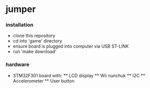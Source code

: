 # jumper

### installation
* clone this repository
* cd into 'game' directory
* ensure board is plugged into computer via USB ST-LINK
* run 'make download'

### hardware
* STM32F301 board with:
  ** LCD display
  ** Wii nunchuk
  ** I2C
  ** Accelerometer
  ** User button


